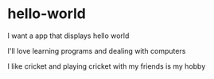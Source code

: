 # hello-world
I want a app that displays hello world


I'll love learning programs and dealing with computers

I like cricket and playing cricket with my friends is my hobby
